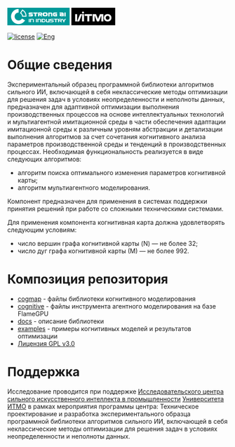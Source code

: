 [![SAI](./docs/media/SAI_badge_flat.svg)](https://sai.itmo.ru/)
[![ITMO](./docs/media/ITMO_badge_flat_rus.svg)](https://en.itmo.ru/en/)

[![license](https://img.shields.io/github/license/compayser/cogmapoptimizer)](https://github.com/compayser/cogmapoptimizer/blob/main/LICENSE.md)
[![Eng](https://img.shields.io/badge/lang-en-red.svg)](/README_en.md)

# Общие сведения #

Экспериментальный образец программной библиотеки алгоритмов сильного ИИ, включающей в себя неклассические методы оптимизации для решения задач в условиях неопределенности и неполноты данных, предназначен для адаптивной оптимизации выполнения производственных процессов на основе интеллектуальных технологий и мультиагентной имитационной среды в части обеспечения адаптации имитационной среды к различным уровням абстракции и детализации выполнения алгоритмов за счет сочетания когнитивного анализа параметров производственной среды и тенденций в производственных процессах.
Необходимая функциональность реализуется в виде следующих алгоритмов:
* алгоритм поиска оптимального изменения параметров когнитивной карты;
* алгоритм мультиагентного моделирования.

Компонент предназначен для применения в системах поддержки принятия решений при работе со сложными техническими системами.

Для применения компонента когнитивная карта должна удовлетворять следующим условиям:
* число вершин графа когнитивной карты (N) — не более 32;
* число дуг графа когнитивной карты (М) — не более 992.

# Композиция репозитория #

* [cogmap](cogmap) - файлы библиотеки когнитивного моделирования
* [cognitive](cognitive) - файлы инструмента агентного моделирования на базе FlameGPU
* [docs](docs/README.md) - описание библиотеки
* [examples](examples/README.md) - примеры когнитивных моделей и результатов оптимизации
* [Лицензия GPL v3.0](LICENSE.md)
 
# Поддержка #
Исследование проводится при поддержке [Исследовательского центра сильного искусственного интеллекта в промышленности](https://sai.itmo.ru/) [Университета ИТМО](https://itmo.ru) в рамках мероприятия программы центра: Техническое проектирование и разработка экспериментального образца программной библиотеки алгоритмов сильного ИИ, включающей в себя неклассические методы оптимизации для решения задач в условиях неопределенности и неполноты данных.